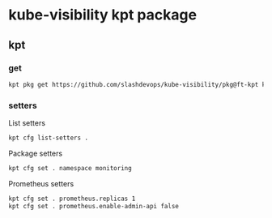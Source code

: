 # kube-visibility kpt package

## kpt

### get

```bash
kpt pkg get https://github.com/slashdevops/kube-visibility/pkg@ft-kpt kube-visibility
```

### setters

List setters

```bash
kpt cfg list-setters .
```

Package setters

```bash
kpt cfg set . namespace monitoring
```

Prometheus setters

```bash
kpt cfg set . prometheus.replicas 1
kpt cfg set . prometheus.enable-admin-api false
```